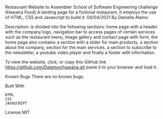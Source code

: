 Restaurant Website to Assembler School of Software Engineering challenge (Hawaira Food)
A landing page for a fictional restaurant, It employs the use of HTML, CSS and Javascript to build it. 04/04/2021
By Daniella Alamo.

Description: is divided into the following sections:
home page with a header with the company logo, navigation bar to access pages of certain services such as the restaurant menu, image gallery and contact page with form, the home page also contains a section with a slider for main products, a section about the company, section for the main services, a section to subscribe to the newsletter, a youtube video player and finally a footer with information.

To view the website,
  click, or copy this GitHub link https://github.com/Dalamov/hawaira.git paste it to your browser and load it.

Known Bugs
There are no known bugs.

Built With

    HTML
    CSS
    JAVASCRIPT


License
MIT

